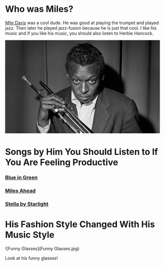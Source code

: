 # Who was Miles?

[Mile Davis](https://en.wikipedia.org/wiki/Miles_Davis) was a cool dude. He was good at playing the trumpet and played jazz. Then later he played jazz-fusion because he is just that cool. I like his music and if you like his music, you should also listen to Herbie Hancock. 

![Miles](Miles.jpg)

# Songs by Him You Should Listen to If You Are Feeling Productive
### [Blue in Green](https://www.youtube.com/watch?v=PoPL7BExSQU)
### [Miles Ahead](https://www.youtube.com/watch?v=_GXE_XXty_c)
### [Stella by Starlight](https://www.youtube.com/watch?v=XGx1HvLV_NQ)

# His Fashion Style Changed With His Music Style

![Funny Glasses](Funny Glasses.jpg)

Look at his funny glasses!
